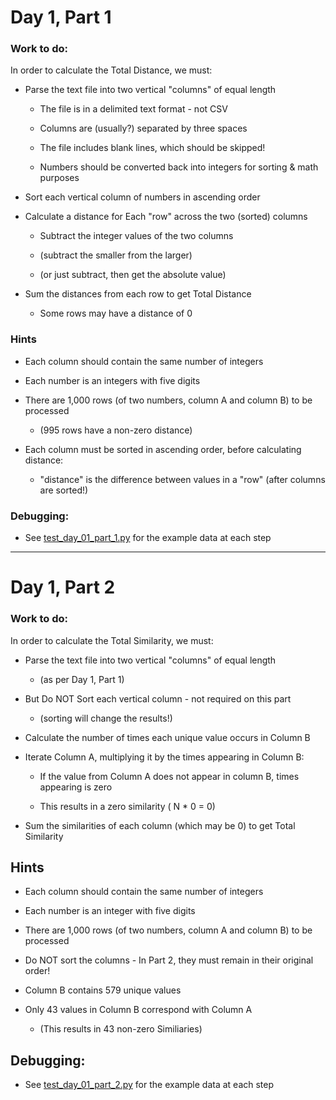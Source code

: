 # Day 1, Part 1
### Work to do:
In order to calculate the Total Distance, we must:

* Parse the text file into two vertical "columns" of equal length

    * The file is in a delimited text format - not CSV

    * Columns are (usually?) separated by three spaces

    * The file includes blank lines, which should be skipped!

    * Numbers should be converted back into integers for sorting & math purposes

* Sort each vertical column of numbers in ascending order

* Calculate a distance for Each "row" across the two (sorted) columns

    * Subtract the integer values of the two columns

    * (subtract the smaller from the larger)

    * (or just subtract, then get the absolute value)

* Sum the distances from each row to get Total Distance

    * Some rows may have a distance of 0

### Hints

* Each column should contain the same number of integers

* Each number is an integers with five digits

* There are 1,000 rows (of two numbers, column A and column B) to be processed

    * (995 rows have a non-zero distance)
 
* Each column must be sorted in ascending order, before calculating distance:

    * "distance" is the difference between values in a "row" (after columns are sorted!)

### Debugging:

* See [test_day_01_part_1.py](test_day_01_part_1.py) for the example data at each step

___
# Day 1, Part 2

### Work to do:

In order to calculate the Total Similarity, we must:

* Parse the text file into two vertical "columns" of equal length

    * (as per Day 1, Part 1)

* But Do NOT Sort each vertical column - not required on this part

    * (sorting will change the results!)

* Calculate the number of times each unique value occurs in Column B

* Iterate Column A, multiplying it by the times appearing in Column B:

    * If the value from Column A does not appear in column B, times appearing is zero

    * This results in a zero similarity ( N * 0 = 0)

* Sum the similarities of each column (which may be 0) to get Total Similarity

## Hints

* Each column should contain the same number of integers

* Each number is an integer with five digits

* There are 1,000 rows (of two numbers, column A and column B) to be processed

* Do NOT sort the columns - In Part 2, they must remain in their original order!

* Column B contains 579 unique values

* Only 43 values in Column B correspond with Column A

    * (This results in 43 non-zero Similiaries)
 
## Debugging:

* See [test_day_01_part_2.py](test_day_01_part_2.py) for the example data at each step
